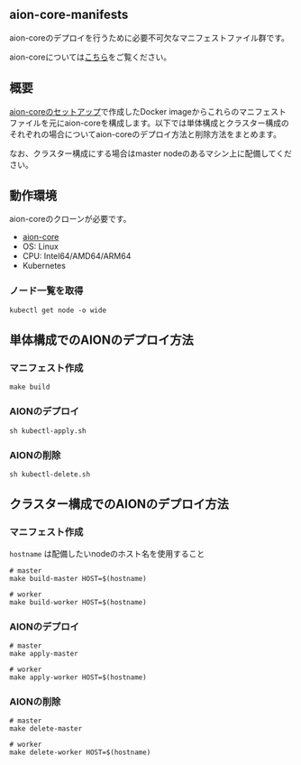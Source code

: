 ## **aion-core-manifests**
aion-coreのデプロイを行うために必要不可欠なマニフェストファイル群です。

aion-coreについては[こちら](https://github.com/latonaio/aion-core)をご覧ください。
## 概要
[aion-coreのセットアップ](https://github.com/latonaio/aion-core)で作成したDocker imageからこれらのマニフェストファイルを元にaion-coreを構成します。以下では単体構成とクラスター構成のそれぞれの場合についてaion-coreのデプロイ方法と削除方法をまとめます。

なお、クラスター構成にする場合はmaster nodeのあるマシン上に配備してください。
## 動作環境
aion-coreのクローンが必要です。

* [aion-core](https://github.com/latonaio/aion-core)
* OS: Linux
* CPU: Intel64/AMD64/ARM64
* Kubernetes

### ノード一覧を取得
```shell
kubectl get node -o wide
```

## 単体構成でのAIONのデプロイ方法
### マニフェスト作成
```shell
make build
```

### AIONのデプロイ
```shell
sh kubectl-apply.sh
```

### AIONの削除
```shell
sh kubectl-delete.sh
```

## クラスター構成でのAIONのデプロイ方法
### マニフェスト作成

`hostname` は配備したいnodeのホスト名を使用すること
```shell
# master
make build-master HOST=$(hostname)

# worker
make build-worker HOST=$(hostname)
```

### AIONのデプロイ
```shell
# master
make apply-master

# worker
make apply-worker HOST=$(hostname)
```

### AIONの削除
```shell
# master
make delete-master

# worker
make delete-worker HOST=$(hostname)
```
